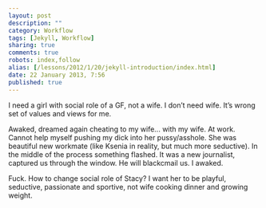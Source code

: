 ```yaml
---
layout: post
description: ""
category: Workflow
tags: [Jekyll, Workflow]
sharing: true
comments: true
robots: index,follow
alias: [/lessons/2012/1/20/jekyll-introduction/index.html]
date: 22 January 2013, 7:56
published: true
---
```


I need a girl with social role of a GF, not a wife. I don’t need wife. It’s wrong set of values and views for me.

Awaked, dreamed again cheating to my wife... with my wife. At work. Cannot help myself pushing my dick into her pussy/asshole. She was beautiful new workmate (like Ksenia in reality, but much more seductive). In the middle of the process something flashed. It was a new journalist, captured us through the window. He will blackcmail us. I awaked.

Fuck. How to change social role of Stacy? I want her to be playful, seductive, passionate and sportive, not wife cooking dinner and growing weight. 